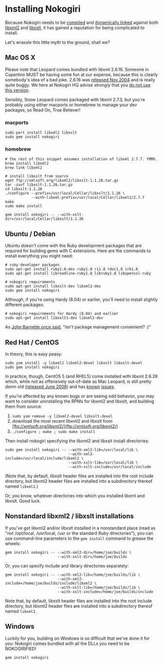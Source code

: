# Installing Nokogiri

Because Nokogiri needs to be [compiled][] and [dynamically linked][]
against both [libxml2][] and [libxslt][], it has gained a
reputation for being complicated to install.

  [compiled]: http://en.wikipedia.org/wiki/Compiler
  [dynamically linked]: http://en.wikipedia.org/wiki/Dynamic_linker
  [libxml2]: http://xmlsoft.org/index.html
  [libxslt]: http://xmlsoft.org/xslt/

Let's wrassle this little myth to the ground, shall we?

## Mac OS X

Please note that Leopard comes bundled with libxml 2.6.16. Someone in
Cupertino MUST be having some fun at our expense, because this is
clearly somebody's idea of a bad joke. 2.6.16 was [released Nov
2004][] and is really quite buggy. We here at Nokogiri HQ advise
*strongly* that you [do not use this version][].

  [released Nov 2004]: http://mail.gnome.org/archives/xml/2004-November/msg00074.html
  [do not use this version]: http://github.com/tenderlove/nokogiri/blob/master/lib/nokogiri/version_warning.rb#L2

Sensibly, Snow Leopard comes packaged with libxml 2.7.3, but you're
probably using either macports or homebrew to manage your dev
packages, so Read On, True Believer!

### macports

    sudo port install libxml2 libxslt
    sudo gem install nokogiri

### homebrew

    # the rest of this snippet assumes installation of libxml 2.7.7. YMMV.
    brew install libxml2
    brew link libxml2
    
    # install libxslt from source
    wget ftp://xmlsoft.org/libxml2/libxslt-1.1.26.tar.gz
    tar -zxvf libxslt-1.1.26.tar.gz
    cd libxslt-1.1.26
    ./configure --prefix=/usr/local/Cellar/libxslt/1.1.26 \
                --with-libxml-prefix=/usr/local/Cellar/libxml2/2.7.7
    make
    sudo make install
    
    gem install nokogiri -- --with-xslt-dir=/usr/local/Cellar/libxslt/1.1.26
    
## Ubuntu / Debian

Ubuntu doesn't come with the Ruby development packages that are
required for building gems with C extensions. Here are the commands to
install everything you might need:

    # ruby developer packages
    sudo apt-get install ruby1.8-dev ruby1.8 ri1.8 rdoc1.8 irb1.8
    sudo apt-get install libreadline-ruby1.8 libruby1.8 libopenssl-ruby

    # nokogiri requirements
    sudo apt-get install libxslt-dev libxml2-dev
    sudo gem install nokogiri

Although, if you're using Hardy (8.04) or earlier, you'll need to install slightly different packages:

    # nokogiri requirements for Hardy (8.04) and earlier
    sudo apt-get install libxslt1-dev libxml2-dev

As [John Barnette once said][package-management], "Isn't package management convenient? :)"

  [package-management]: http://rubyforge.org/pipermail/nokogiri-talk/2009-March/000181.html

## Red Hat / CentOS

In theory, this is easy peasy:

    sudo yum install -y libxml2 libxml2-devel libxslt libxslt-devel
    sudo gem install nokogiri

In practice, though, CentOS 5 (and RHEL5) come installed with libxml 2.6.26
which, while not as offensively out-of-date as Mac Leopard, is still
pretty damn old ([released June 2006][]) and has [known][] [issues][].

If you're affected by any known bugs or are seeing odd behavior, you
may want to consider uninstalling the RPMs for libxml2 and libxslt,
and building them from source.

  [released June 2006]: http://mail.gnome.org/archives/xml/2006-June/msg00043.html
  [known]: http://github.com/tenderlove/nokogiri/issues#issue/243
  [issues]: http://github.com/tenderlove/nokogiri/issues#issue/122

 1. `sudo yum remove -y libxml2-devel libxslt-devel`
 2. download the most recent libxml2 and libxslt from [ftp://xmlsoft.org/libxml2/](ftp://xmlsoft.org/libxml2/)
 3. `./configure ; make ; sudo make install`

Then install nokogiri specifying the libxml2 and libxslt install directories:

    sudo gem install nokogiri -- --with-xml2-lib=/usr/local/lib \
                                 --with-xml2-include=/usr/local/include/libxml2 \
                                 --with-xslt-lib=/usr/local/lib \
                                 --with-xslt-include=/usr/local/include

(Note that, by default, libxslt header files are installed into the
root include directory, but libxml2 header files are installed into a
subdirectory thereof named `libxml2`.)

Or, you know, whatever directories into which you installed libxml and
libxslt. Good luck.

## Nonstandard libxml2 / libxslt installations

If you've got libxml2 and/or libxslt installed in a nonstandard place
(read as "not /opt/local, /usr/local, /usr or the standard Ruby
directories"), you can use command-line parameters to the `gem
install` command to grease the wheels:

    gem install nokogiri -- --with-xml2-dir=/home/joe/builds \
                            --with-xslt-dir=/home/joe/builds

Or, you can specify include and library directories separately:

    gem install nokogiri -- --with-xml2-lib=/home/joe/builds/lib \
                            --with-xml2-include=/home/joe/builds/include/libxml2 \
                            --with-xslt-lib=/home/joe/builds/lib \
                            --with-xslt-include=/home/joe/builds/include

Note that, by default, libxslt header files are installed into the
root include directory, but libxml2 header files are installed into a
subdirectory thereof named `libxml2`.

## Windows

Luckily for you, building on Windows is so difficult that we've done
it for you: Nokogiri comes bundled with all the DLLs you need to be
NOKOGIRIFIED!

    gem install nokogiri
